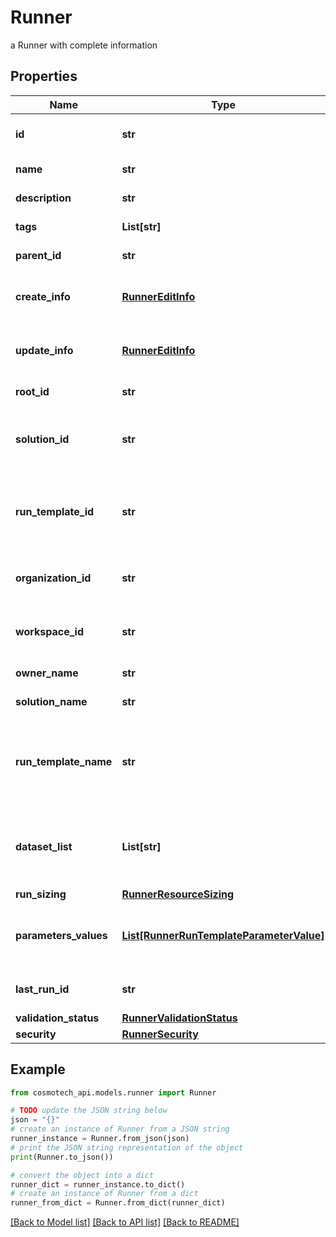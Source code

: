 # Runner

a Runner with complete information

## Properties

Name | Type | Description | Notes
------------ | ------------- | ------------- | -------------
**id** | **str** | the Runner unique identifier | [readonly] 
**name** | **str** | the Runner name | 
**description** | **str** | the Runner description | [optional] 
**tags** | **List[str]** | the list of tags | [optional] 
**parent_id** | **str** | the Runner parent id | [optional] 
**create_info** | [**RunnerEditInfo**](RunnerEditInfo.md) | The details of the Runner creation | 
**update_info** | [**RunnerEditInfo**](RunnerEditInfo.md) | The details of the Runner last update | 
**root_id** | **str** | the runner root id | [optional] [readonly] 
**solution_id** | **str** | the Solution Id associated with this Runner | [readonly] 
**run_template_id** | **str** | the Solution Run Template Id associated with this Runner | 
**organization_id** | **str** | the associated Organization Id | [readonly] 
**workspace_id** | **str** | the associated Workspace Id | [readonly] 
**owner_name** | **str** | the name of the owner | [readonly] 
**solution_name** | **str** | the Solution name | [optional] [readonly] 
**run_template_name** | **str** | the Solution Run Template name associated with this Runner | [optional] [readonly] 
**dataset_list** | **List[str]** | the list of Dataset Id associated to this Runner Run Template | 
**run_sizing** | [**RunnerResourceSizing**](RunnerResourceSizing.md) |  | [optional] 
**parameters_values** | [**List[RunnerRunTemplateParameterValue]**](RunnerRunTemplateParameterValue.md) | the list of Solution Run Template parameters values | 
**last_run_id** | **str** | last run id from current runner | [optional] 
**validation_status** | [**RunnerValidationStatus**](RunnerValidationStatus.md) |  | 
**security** | [**RunnerSecurity**](RunnerSecurity.md) |  | 

## Example

```python
from cosmotech_api.models.runner import Runner

# TODO update the JSON string below
json = "{}"
# create an instance of Runner from a JSON string
runner_instance = Runner.from_json(json)
# print the JSON string representation of the object
print(Runner.to_json())

# convert the object into a dict
runner_dict = runner_instance.to_dict()
# create an instance of Runner from a dict
runner_from_dict = Runner.from_dict(runner_dict)
```
[[Back to Model list]](../README.md#documentation-for-models) [[Back to API list]](../README.md#documentation-for-api-endpoints) [[Back to README]](../README.md)


